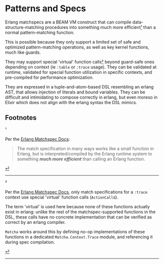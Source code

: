 Patterns and Specs
==================

Erlang matchspecs are a BEAM VM construct that can compile data-structure-matching procedures into something much more efficient[¹](#footnote-1) than a normal pattern-matching function.

This is possible because they only support a limited set of safe and optimized pattern-matching operations, as well as key kernel functions, much like guards.

They may support special 'virtual' function calls[²](#footnote-2) beyond guard-safe ones depending on context (ie `:table` or `:trace` usage). They can be validated at runtime, validated for special function utilization in specific contexts, and pre-compiled for performance optimization.

They are expressed in a tuple-and-atom-based DSL resembling an erlang AST, that allows injection of literals and bound variables. They can be difficult and intimidating to compose correctly in erlang, but even moreso in Elixir which does not align with the erlang syntax the DSL mimics.

Footnotes
---------

<span id="footnote-1">¹</span>

Per the [Erlang Matchspec Docs][erlang-matchspec-docs-efficiency]:

> The match specification in many ways works like a small function in Erlang, but is interpreted/compiled by the Erlang runtime system to something ***much more efficient*** than calling an Erlang function. 

[⏎](#content)

---

<span id="footnote-2">²</span>

Per the [Erlang Matchspec Docs][erlang-matchspec-docs-virtual], only match specifications for a `:trace` context use special 'virtual' function calls (`ActionCall`s).

The term 'virtual' is used here because none of these functions actually exist in erlang: unlike the rest of the matchspec-supported functions in the DSL, these calls have no concrete implementation that can be verified as correct by an erlang compiler.

`Matcha` works around this by defining no-op implementations of these functions in a dedicated `Matcha.Context.Trace` module, and referencing it during spec compilation.

[⏎](#content)

---


<!-- Links -->

[erlang-matchspec-docs-efficiency]: https://erlang.org/doc/apps/erts/match_spec.html#:~:text=works%20like%20a%20small%20function,something%20much%20more%20efficient

[erlang-matchspec-docs-virtual]: https://erlang.org/doc/apps/erts/match_spec.html#:~:text=ActionCall,silent